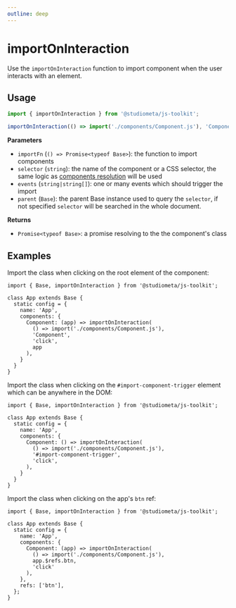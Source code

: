 ```yaml
---
outline: deep
---
```


# importOnInteraction

Use the `importOnInteraction` function to import component when the user interacts with an element.

## Usage

```js
import { importOnInteraction } from '@studiometa/js-toolkit';

importOnInteraction(() => import('./components/Component.js'), 'Component', 'click');
```

**Parameters**

- `importFn` (`() => Promise<typeof Base>`): the function to import components
- `selector` (`string`): the name of the component or a CSS selector, the same logic as [components resolution](/api/#config-components) will be used
- `events` (`string|string[]`): one or many events which should trigger the import
- `parent` (`Base`): the parent Base instance used to query the `selector`, if not specified `selector` will be searched in the whole document.

**Returns**

- `Promise<typeof Base>`: a promise resolving to the the component's class

## Examples

Import the class when clicking on the root element of the component:

```js{1,7-12}
import { Base, importOnInteraction } from '@studiometa/js-toolkit';

class App extends Base {
  static config = {
    name: 'App',
    components: {
      Component: (app) => importOnInteraction(
        () => import('./components/Component.js'),
        'Component',
        'click',
        app
      ),
    }
  }
}
```

Import the class when clicking on the `#import-component-trigger` element which can be anywhere in the DOM:

```js{1,7-11}
import { Base, importOnInteraction } from '@studiometa/js-toolkit';

class App extends Base {
  static config = {
    name: 'App',
    components: {
      Component: () => importOnInteraction(
        () => import('./components/Component.js'),
        '#import-component-trigger',
        'click',
      ),
    }
  }
}
```

Import the class when clicking on the app's `btn` ref:

```js{1,7-11}
import { Base, importOnInteraction } from '@studiometa/js-toolkit';

class App extends Base {
  static config = {
    name: 'App',
    components: {
      Component: (app) => importOnInteraction(
        () => import('./components/Component.js'),
        app.$refs.btn,
        'click'
      ),
    },
    refs: ['btn'],
  };
}
```
